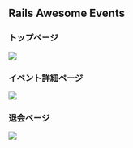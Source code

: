 ## Rails Awesome Events
### トップページ
<img src="http://f.st-hatena.com/images/fotolife/t/tyoshikawa1106/20150902/20150902021052.png" />

### イベント詳細ページ
<img src="http://f.st-hatena.com/images/fotolife/t/tyoshikawa1106/20150902/20150902021243.png" />

### 退会ページ
<img src="http://f.st-hatena.com/images/fotolife/t/tyoshikawa1106/20150902/20150902021333.png" />
